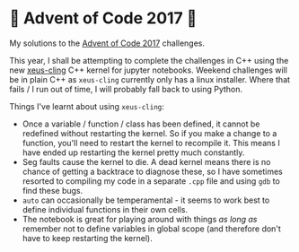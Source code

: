 # :christmas_tree: Advent of Code 2017 :christmas_tree:

My solutions to the [Advent of Code 2017](http://adventofcode.com/2017) challenges.

This year, I shall be attempting to complete the challenges in C++ using the new [xeus-cling](https://blog.jupyter.org/interactive-workflows-for-c-with-jupyter-fe9b54227d92) C++ kernel for jupyter notebooks. Weekend challenges will be in plain C++ as `xeus-cling` currently only has a linux installer. Where that fails / I run out of time, I will probably fall back to using Python.

Things I've learnt about using `xeus-cling`:
- Once a variable / function / class has been defined, it cannot be redefined without restarting the kernel. So if you make a change to a function, you'll need to restart the kernel to recompile it. This means I have ended up restarting the kernel pretty much constantly.
- Seg faults cause the kernel to die. A dead kernel means there is no chance of getting a backtrace to diagnose these, so I have sometimes resorted to compiling my code in a separate `.cpp` file and using `gdb` to find these bugs.
- `auto` can occasionally be temperamental - it seems to work best to define individual functions in their own cells.
- The notebook is great for playing around with things *as long as* remember not to define variables in global scope (and therefore don't have to keep restarting the kernel).
